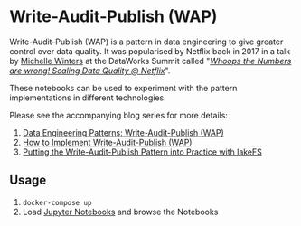 # Write-Audit-Publish (WAP)

Write-Audit-Publish (WAP) is a pattern in data engineering to give greater control over data quality. It was popularised by Netflix back in 2017 in a talk by [Michelle Winters](https://www.linkedin.com/in/mufford/) at the DataWorks Summit called "[*Whoops the Numbers are wrong! Scaling Data Quality @ Netflix*](https://www.youtube.com/watch?v=fXHdeBnpXrg)". 

These notebooks can be used to experiment with the pattern implementations in different technologies. 

Please see the accompanying blog series for more details: 

1. [Data Engineering Patterns: Write-Audit-Publish (WAP)](https://lakefs.io/blog/data-engineering-patterns-write-audit-publish)
1. [How to Implement Write-Audit-Publish (WAP)](https://lakefs.io/blog/how-to-implement-write-audit-publish)
1. [Putting the Write-Audit-Publish Pattern into Practice with lakeFS](https://lakefs.io/blog/write-audit-publish-with-lakefs/)

## Usage

1. `docker-compose up`
2. Load [Jupyter Notebooks](http://localhost:8888/lab/workspaces/auto-S/tree/work) and browse the Notebooks

